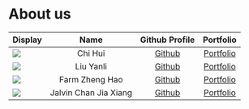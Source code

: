 # About us

Display | Name | Github Profile | Portfolio 
--------|:----:|:--------------:|:---------:
![](https://via.placeholder.com/100.png?text=Photo) | Chi Hui | [Github](https://github.com/chihui8199) | [Portfolio](/docs/team/chihui8199.md)
![](https://via.placeholder.com/100.png?text=Photo) | Liu Yanli | [Github](https://github.com/yanli1215) | [Portfolio](/docs/team/yanli1215.md)
![](https://via.placeholder.com/100.png?text=Photo) | Farm Zheng Hao | [Github](https://github.com/FarmZH98) | [Portfolio](/docs/team/farmzh98.md)
![](https://via.placeholder.com/100.png?text=Photo) | Jalvin Chan Jia Xiang | [Github](https://github.com/jalvinchan) | [Portfolio](/docs/team/jalvinchan.md)
